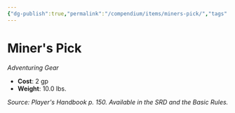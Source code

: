 ```yaml
---
{"dg-publish":true,"permalink":"/compendium/items/miners-pick/","tags":["compendium/src/5e/phb","item/gear"]}
---
```


# Miner's Pick
*Adventuring Gear*  

- **Cost**: 2 gp
- **Weight**: 10.0 lbs.

*Source: Player's Handbook p. 150. Available in the SRD and the Basic Rules.*